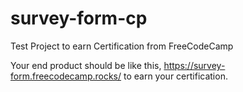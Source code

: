 # survey-form-cp
Test Project to earn Certification from FreeCodeCamp


Your end product should be like this, https://survey-form.freecodecamp.rocks/ to earn your certification.
